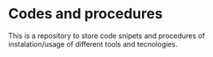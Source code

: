 # Codes and procedures
This is a repository to store code snipets and procedures of instalation/usage of different tools and tecnologies.
